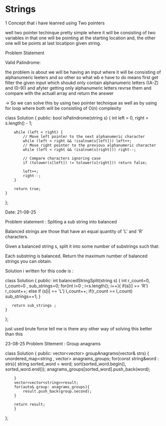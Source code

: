 
# Strings 

1 Concept that i have leanred using Two pointers 

well two pointer techinque pretty simple where it will be consisting of two variables in that one will be pointing at the starting location and,
 the other one will be points at last locatipon given string. 

Problem Statement 

Valid Palindrome:

the problem is about we will be having an input where it will be consisting of alphanumeric leeters and so other so what wb e have to do means first get filter the 
given input which shoukd only contain alphanumeric letters ((A-Z) and (0-9)) and afyter getting only alphanumeric letters revrse them and compare with the actuall array and return the answer 

-> So we can solve this by using two pointer technique as well as by using for loop where both will be consisting of O(n) complexity 

class Solution {
public:
    bool isPalindrome(string s) {
        int left = 0, right = s.length() - 1;

        while (left < right) {
            // Move left pointer to the next alphanumeric character
            while (left < right && !isalnum(s[left])) left++;
            // Move right pointer to the previous alphanumeric character
            while (left < right && !isalnum(s[right])) right--;

            // Compare characters ignoring case
            if (tolower(s[left]) != tolower(s[right])) return false;

            left++;
            right--;
        }

        return true;
    }
};


Date: 21-08-25

Problem statement :
Spliting a sub string into balanced 

Balanced strings are those that have an equal quantity of 'L' and 'R' characters.

Given a balanced string s, split it into some number of substrings such that:

Each substring is balanced.
Return the maximum number of balanced strings you can obtain.

 
Solution i written for this code is :

class Solution {
public:
    int balancedStringSplit(string s) {
        int r_count=0, l_count=0 , sub_strings=0;
        for(int i=0 ; i<s.length(); i++){
            if(s[i] == 'R') r_count++;
            else if (s[i] == 'L') l_count++;
            if(r_count == l_count) sub_strings+=1;
            }

       return sub_strings ;
    }
};




just used brute force tell me is there any other way of solving this better than this 

23-08-25 
Problem Sttement : Group anagrams 

class Solution {
public:
    vector<vector<string>> groupAnagrams(vector<string>& strs) {
        unordered_map<string , vector<string>> anagrams_groups;
        for(const string&word : strs){
            string sorted_word = word;
            sort(sorted_word.begin(), sorted_word.end());
            anagrams_groups[sorted_word].push_back(word);
            
        }
        vector<vector<string>>result;
        for(auto& group: anagrams_groups){
            result.push_back(group.second);
        }

        return result;
        }
};